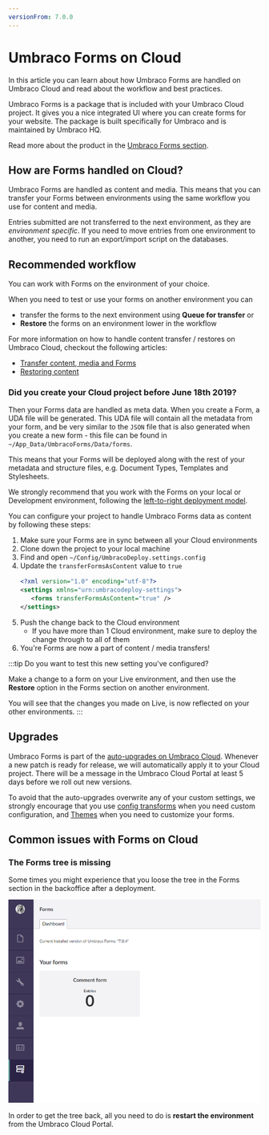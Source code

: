```yaml
---
versionFrom: 7.0.0
---
```


# Umbraco Forms on Cloud

In this article you can learn about how Umbraco Forms are handled on Umbraco Cloud and read about the workflow and best practices.

Umbraco Forms is a package that is included with your Umbraco Cloud project. It gives you a nice integrated UI where you can create forms for your website. The package is built specifically for Umbraco and is maintained by Umbraco HQ.

Read more about the product in the [Umbraco Forms section](../../../Add-ons/UmbracoForms).

## How are Forms handled on Cloud?

Umbraco Forms are handled as content and media. This means that you can transfer your Forms between environments using the same workflow you use for content and media.

Entries submitted are not transferred to the next environment, as they are *environment specific*. If you need to move entries from one environment to another, you need to run an export/import script on the databases.

## Recommended workflow

You can work with Forms on the environment of your choice. 

When you need to test or use your forms on another environment you can

* transfer the forms to the next environment using **Queue for transfer** or
* **Restore** the forms on an environment lower in the workflow

For more information on how to handle content transfer / restores on Umbraco Cloud, checkout the following articles:

* [Transfer content, media and Forms](../Content-Transfer)
* [Restoring content](../Restoring-content)

### Did you create your Cloud project before June 18th 2019?

Then your Forms data are handled as meta data. When you create a Form, a UDA file will be generated. This UDA file will contain all the metadata from your form, and be very similar to the `JSON` file that is also generated when you create a new form - this file can be found in `~/App_Data/UmbracoForms/Data/forms`.

This means that your Forms will be deployed along with the rest of your metadata and structure files, e.g. Document Types, Templates and Stylesheets. 

We strongly recommend that you work with the Forms on your local or Development environment, following the [left-to-right deployment model](../../Deployment).

You can configure your project to handle Umbraco Forms data as content by following these steps:

1. Make sure your Forms are in sync between all your Cloud environments
2. Clone down the project to your local machine
3. Find and open `~/Config/UmbracoDeploy.settings.config`
4. Update the `transferFormsAsContent` value to `true`
   ```xml
   <?xml version="1.0" encoding="utf-8"?>
   <settings xmlns="urn:umbracodeploy-settings">
      <forms transferFormsAsContent="true" />
   </settings>
   ```
5. Push the change back to the Cloud environment
   * If you have more than 1 Cloud environment, make sure to deploy the change through to all of them
6. You're Forms are now a part of content / media transfers!

:::tip
Do you want to test this new setting you've configured?

Make a change to a form on your Live environment, and then use the **Restore** option in the Forms section on another environment.

You will see that the changes you made on Live, is now reflected on your other environments.
:::

## Upgrades

Umbraco Forms is part of the [auto-upgrades on Umbraco Cloud](../../Upgrades). Whenever a new patch is ready for release, we will automatically apply it to your Cloud project. There will be a message in the Umbraco Cloud Portal at least 5 days before we roll out new versions.

To avoid that the auto-upgrades overwrite any of your custom settings, we strongly encourage that you use [config transforms](../../Set-Up/Config-Transforms) when you need custom configuration, and [Themes](../../../Add-ons/UmbracoForms/Developer/Themes) when you need to customize your forms.

## Common issues with Forms on Cloud

### The Forms tree is missing

Some times you might experience that you loose the tree in the Forms section in the backoffice after a deployment.

![Missing tree from Forms section](images/missing-forms-tree.png)

In order to get the tree back, all you need to do is **restart the environment** from the Umbraco Cloud Portal.
